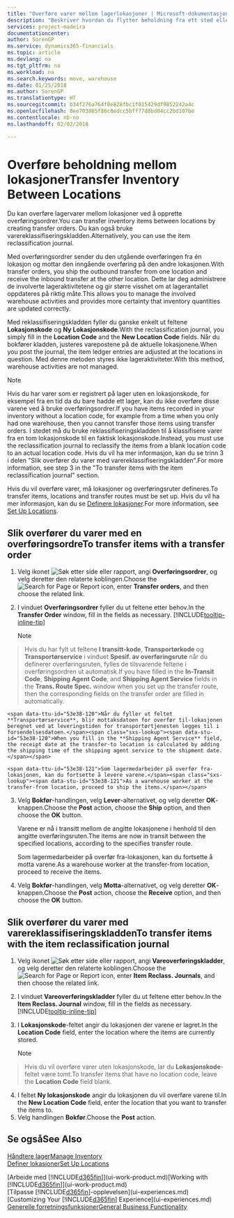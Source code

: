 ```yaml
---
title: "Overføre varer mellom lagerlokasjoner | Microsoft-dokumentasjon"
description: "Beskriver hvordan du flytter beholdning fra ett sted eller lager til et annet, enten med reklassifiseringskladden eller overføringsordrer."
services: project-madeira
documentationcenter: 
author: SorenGP
ms.service: dynamics365-financials
ms.topic: article
ms.devlang: na
ms.tgt_pltfrm: na
ms.workload: na
ms.search.keywords: move, warehouse
ms.date: 01/25/2018
ms.author: SorenGP
ms.translationtype: HT
ms.sourcegitcommit: b34f276a764f0e828fbc1f015429df9852242a4c
ms.openlocfilehash: 8ee703865f86c0edcc5bff77d8bd04cc2bd107be
ms.contentlocale: nb-no
ms.lasthandoff: 02/02/2018

---
```

# <a name="transfer-inventory-between-locations"></a><span data-ttu-id="53e38-103">Overføre beholdning mellom lokasjoner</span><span class="sxs-lookup"><span data-stu-id="53e38-103">Transfer Inventory Between Locations</span></span>
<span data-ttu-id="53e38-104">Du kan overføre lagervarer mellom lokasjoner ved å opprette overføringsordrer.</span><span class="sxs-lookup"><span data-stu-id="53e38-104">You can transfer inventory items between locations by creating transfer orders.</span></span> <span data-ttu-id="53e38-105">Du kan også bruke varereklassifiseringskladden.</span><span class="sxs-lookup"><span data-stu-id="53e38-105">Alternatively, you can use the item reclassification journal.</span></span>

<span data-ttu-id="53e38-106">Med overføringsordrer sender du den utgående overføringen fra én lokasjon og mottar den inngående overføring på den andre lokasjonen.</span><span class="sxs-lookup"><span data-stu-id="53e38-106">With transfer orders, you ship the outbound transfer from one location and receive the inbound transfer at the other location.</span></span> <span data-ttu-id="53e38-107">Dette lar deg administrere de involverte lageraktivitetene og gir større visshet om at lagerantallet oppdateres på riktig måte.</span><span class="sxs-lookup"><span data-stu-id="53e38-107">This allows you to manage the involved warehouse activities and provides more certainty that inventory quantities are updated correctly.</span></span>

<span data-ttu-id="53e38-108">Med reklassifiseringskladden fyller du ganske enkelt ut feltene **Lokasjonskode** og **Ny Lokasjonskode**.</span><span class="sxs-lookup"><span data-stu-id="53e38-108">With the reclassification journal, you simply fill in the **Location Code** and the **New Location Code** fields.</span></span> <span data-ttu-id="53e38-109">Når du bokfører kladden, justeres varepostene på de aktuelle lokasjonene.</span><span class="sxs-lookup"><span data-stu-id="53e38-109">When you post the journal, the item ledger entries are adjusted at the locations in question.</span></span> <span data-ttu-id="53e38-110">Med denne metoden styres ikke lageraktiviteter.</span><span class="sxs-lookup"><span data-stu-id="53e38-110">With this method, warehouse activities are not managed.</span></span>

> [!NOTE]  
>   <span data-ttu-id="53e38-111">Hvis du har varer som er registrert på lager uten en lokasjonskode, for eksempel fra en tid da du bare hadde ett lager, kan du ikke overføre disse varene ved å bruke overføringsordrer.</span><span class="sxs-lookup"><span data-stu-id="53e38-111">If you have items recorded in your inventory without a location code, for example from a time when you only had one warehouse, then you cannot transfer those items using transfer orders.</span></span> <span data-ttu-id="53e38-112">I stedet må du bruke reklassifiseringskladden til å klassifisere varer fra en tom lokasjonskode til en faktisk lokasjonskode.</span><span class="sxs-lookup"><span data-stu-id="53e38-112">Instead, you must use the reclassification journal to reclassify the items from a blank location code to an actual location code.</span></span>  <span data-ttu-id="53e38-113">Hvis du vil ha mer informasjon, kan du se trinn 3 i delen "Slik overfører du varer med varereklassifiseringskladden".</span><span class="sxs-lookup"><span data-stu-id="53e38-113">For more information, see step 3 in the "To transfer items with the item reclassification journal" section.</span></span>

<span data-ttu-id="53e38-114">Hvis du vil overføre varer, må lokasjoner og overføringsruter defineres.</span><span class="sxs-lookup"><span data-stu-id="53e38-114">To transfer items, locations and transfer routes must be set up.</span></span> <span data-ttu-id="53e38-115">Hvis du vil ha mer informasjon, kan du se [Definere lokasjoner](inventory-how-setup-locations.md).</span><span class="sxs-lookup"><span data-stu-id="53e38-115">For more information, see [Set Up Locations](inventory-how-setup-locations.md).</span></span>

## <a name="to-transfer-items-with-a-transfer-order"></a><span data-ttu-id="53e38-116">Slik overfører du varer med en overføringsordre</span><span class="sxs-lookup"><span data-stu-id="53e38-116">To transfer items with a transfer order</span></span>
1. <span data-ttu-id="53e38-117">Velg ikonet ![Søk etter side eller rapport](media/ui-search/search_small.png "Søk etter side eller rapport"), angi **Overføringsordrer**, og velg deretter den relaterte koblingen.</span><span class="sxs-lookup"><span data-stu-id="53e38-117">Choose the ![Search for Page or Report](media/ui-search/search_small.png "Search for Page or Report icon") icon, enter **Transfer orders**, and then choose the related link.</span></span>
2. <span data-ttu-id="53e38-118">I vinduet **Overføringsordrer** fyller du ut feltene etter behov.</span><span class="sxs-lookup"><span data-stu-id="53e38-118">In the **Transfer Order** window, fill in the fields as necessary.</span></span> [!INCLUDE[tooltip-inline-tip](includes/tooltip-inline-tip_md.md)]

    > [!NOTE]  
>   <span data-ttu-id="53e38-119">Hvis du har fylt ut feltene **I transitt-kode**, **Transportørkode** og **Transportørservice** i vinduet **Spesif. av overføringsrute** når du definerer overføringsruten, fylles de tilsvarende feltene i overføringsordren ut automatisk.</span><span class="sxs-lookup"><span data-stu-id="53e38-119">If you have filled in the **In-Transit Code**, **Shipping Agent Code**, and **Shipping Agent Service** fields in the **Trans. Route Spec.** window when you set up the transfer route, then the corresponding fields on the transfer order are filled in automatically.</span></span>

    <span data-ttu-id="53e38-120">Når du fyller ut feltet **Transportørservice**, blir mottaksdatoen for overfør til-lokasjonen beregnet ved at leveringstiden for transportørtjenesten legges til i forsendelsesdatoen.</span><span class="sxs-lookup"><span data-stu-id="53e38-120">When you fill in the **Shipping Agent Service** field, the receipt date at the transfer-to location is calculated by adding the shipping time of the shipping agent service to the shipment date.</span></span>

    <span data-ttu-id="53e38-121">Som lagermedarbeider på overfør fra-lokasjonen, kan du fortsette å levere varene.</span><span class="sxs-lookup"><span data-stu-id="53e38-121">As a warehouse worker at the transfer-from location, proceed to ship the items.</span></span>
3. <span data-ttu-id="53e38-122">Velg **Bokfør**-handlingen, velg **Lever**-alternativet, og velg deretter **OK**-knappen.</span><span class="sxs-lookup"><span data-stu-id="53e38-122">Choose the **Post** action, choose the **Ship** option, and then choose the **OK** button.</span></span>

    <span data-ttu-id="53e38-123">Varene er nå i transitt mellom de angitte lokasjonene i henhold til den angitte overføringsruten.</span><span class="sxs-lookup"><span data-stu-id="53e38-123">The items are now in transit between the specified locations, according to the specifies transfer route.</span></span>

    <span data-ttu-id="53e38-124">Som lagermedarbeider på overfør fra-lokasjonen, kan du fortsette å motta varene.</span><span class="sxs-lookup"><span data-stu-id="53e38-124">As a warehouse worker at the transfer-from location, proceed to receive the items.</span></span>
4. <span data-ttu-id="53e38-125">Velg **Bokfør**-handlingen, velg **Motta**-alternativet, og velg deretter **OK**-knappen.</span><span class="sxs-lookup"><span data-stu-id="53e38-125">Choose the **Post** action, choose the **Receive** option, and then choose the **OK** button.</span></span>

## <a name="to-transfer-items-with-the-item-reclassification-journal"></a><span data-ttu-id="53e38-126">Slik overfører du varer med varereklassifiseringskladden</span><span class="sxs-lookup"><span data-stu-id="53e38-126">To transfer items with the item reclassification journal</span></span>
1. <span data-ttu-id="53e38-127">Velg ikonet ![Søk etter side eller rapport](media/ui-search/search_small.png "Søk etter side eller rapport"), angi **Vareoverføringskladder**, og velg deretter den relaterte koblingen.</span><span class="sxs-lookup"><span data-stu-id="53e38-127">Choose the ![Search for Page or Report](media/ui-search/search_small.png "Search for Page or Report icon") icon, enter **Item Reclass. Journals**, and then choose the related link.</span></span>
2. <span data-ttu-id="53e38-128">I vinduet **Vareoverføringskladder** fyller du ut feltene etter behov.</span><span class="sxs-lookup"><span data-stu-id="53e38-128">In the **Item Reclass. Journal** window, fill in the fields as necessary.</span></span> [!INCLUDE[tooltip-inline-tip](includes/tooltip-inline-tip_md.md)]
3. <span data-ttu-id="53e38-129">I **Lokasjonskode**-feltet angir du lokasjonen der varene er lagret.</span><span class="sxs-lookup"><span data-stu-id="53e38-129">In the **Location Code** field, enter the location where the items are currently stored.</span></span>

    > [!NOTE]  
>   <span data-ttu-id="53e38-130">Hvis du vil overføre varer uten lokasjonskode, lar du **Lokasjonskode**-feltet være tomt.</span><span class="sxs-lookup"><span data-stu-id="53e38-130">To transfer items that have no location code, leave the **Location Code** field blank.</span></span>
4. <span data-ttu-id="53e38-131">I feltet **Ny lokasjonskode** angir du lokasjonen du vil overføre varene til.</span><span class="sxs-lookup"><span data-stu-id="53e38-131">In the **New Location Code** field, enter the location that you want to transfer the items to.</span></span>
5. <span data-ttu-id="53e38-132">Velg handlingen **Bokfør**.</span><span class="sxs-lookup"><span data-stu-id="53e38-132">Choose the **Post** action.</span></span>

## <a name="see-also"></a><span data-ttu-id="53e38-133">Se også</span><span class="sxs-lookup"><span data-stu-id="53e38-133">See Also</span></span>
[<span data-ttu-id="53e38-134">Håndtere lager</span><span class="sxs-lookup"><span data-stu-id="53e38-134">Manage Inventory</span></span>](inventory-manage-inventory.md)  
[<span data-ttu-id="53e38-135">Definer lokasjoner</span><span class="sxs-lookup"><span data-stu-id="53e38-135">Set Up Locations</span></span>](inventory-how-setup-locations.md)  

<span data-ttu-id="53e38-136">[Arbeide med [!INCLUDE[d365fin](includes/d365fin_md.md)]](ui-work-product.md)</span><span class="sxs-lookup"><span data-stu-id="53e38-136">[Working with [!INCLUDE[d365fin](includes/d365fin_md.md)]](ui-work-product.md)</span></span>  
<span data-ttu-id="53e38-137">[Tilpasse [!INCLUDE[d365fin](includes/d365fin_md.md)]-opplevelsen](ui-experiences.md)</span><span class="sxs-lookup"><span data-stu-id="53e38-137">[Customizing Your [!INCLUDE[d365fin](includes/d365fin_md.md)] Experience](ui-experiences.md)</span></span>  
[<span data-ttu-id="53e38-138">Generelle forretningsfunksjoner</span><span class="sxs-lookup"><span data-stu-id="53e38-138">General Business Functionality</span></span>](ui-across-business-areas.md)

